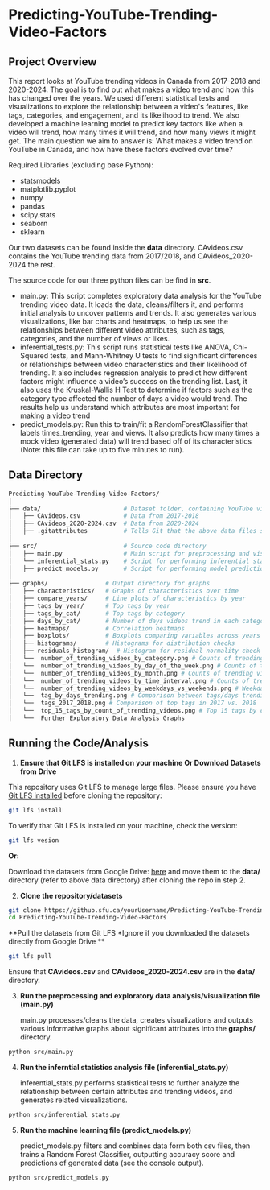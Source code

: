 # Predicting-YouTube-Trending-Video-Factors

## Project Overview

This report looks at YouTube trending videos in Canada from 2017-2018 and 2020-2024. The goal is to find out what makes a video trend and how this has changed over the years. We used different statistical tests and visualizations to explore the relationship between a video's features, like tags, categories, and engagement, and its likelihood to trend. We also developed a machine learning model to predict key factors like when a video will trend, how many times it will trend, and how many views it might get. The main question we aim to answer is: What makes a video trend on YouTube in Canada, and how have these factors evolved over time?

Required Libraries (excluding base Python):
* statsmodels
* matplotlib.pyplot
* numpy
* pandas
* scipy.stats
* seaborn
* sklearn

Our two datasets can be found inside the **data** directory. CAvideos.csv contains the YouTube trending data from 2017/2018, and CAvideos_2020-2024 the rest.

The source code for our three python files can be find in **src**.

* main.py: This script completes exploratory data analysis for the YouTube trending video data. It loads the data, cleans/filters it, and performs initial analysis to uncover patterns and trends. It also generates various visualizations, like bar charts and heatmaps, to help us see the relationships between different video attributes, such as tags, categories, and the number of views or likes.
* inferential_tests.py: This script runs statistical tests like ANOVA, Chi-Squared tests, and Mann-Whitney U tests to find significant differences or relationships between video characteristics and their likelihood of trending. It also includes regression analysis to predict how different factors might influence a video’s success on the trending list. Last, it also uses the Kruskal-Wallis H Test to determine if factors such as the category type affected the number of days a video would trend. The results help us understand which attributes are most important for making a video trend
* predict_models.py: Run this to train/fit a RandomForestClassifier that labels times_trending, year and views. It also predicts how many times a mock video (generated data) will trend based off of its characteristics (Note: this file can take up to five minutes to run). 

## Data Directory

```bash
Predicting-YouTube-Trending-Video-Factors/
│
├── data/                       # Dataset folder, containing YouTube video data from 2017-2024
│   ├── CAvideos.csv            # Data from 2017-2018
│   ├── CAvideos_2020-2024.csv  # Data from 2020-2024
│   ├── .gitattributes          # Tells Git that the above data files should be handled by Git LFS
│
├── src/                        # Source code directory
│   ├── main.py                 # Main script for preprocessing and visualization
│   └── inferential_stats.py    # Script for performing inferential statistical analysis
│   ├── predict_models.py       # Script for performing model predictions on data
│
├── graphs/                # Output directory for graphs
│   ├── characteristics/   # Graphs of characteristics over time
│   ├── compare_years/     # Line plots of characteristics by year
│   ├── tags_by_year/      # Top tags by year
│   ├── tags_by_cat/       # Top tags by category
│   ├── days_by_cat/       # Number of days videos trend in each category
│   ├── heatmaps/          # Correlation heatmaps
│   ├── boxplots/          # Boxplots comparing variables across years
│   ├── histograms/        # Histograms for distribution checks
│   ├── residuals_histogram/  # Histogram for residual normality check for views 
│   └──  number_of_trending_videos_by_category.png # Counts of trending videos by category
│   └──  number_of_trending_videos_by_day_of_the_week.png # Counts of trending videos by weekday
│   └──  number_of_trending_videos_by_month.png # Counts of trending videos by month
│   └──  number_of_trending_videos_by_time_interval.png # Counts of trending videos by time posted
│   └──  number_of_trending_videos_by_weekdays_vs_weekends.png # Weekday vs. weekend video count 
│   └──  tag_by_days_trending.png # Comparison between tags/days trending
│   └──  tags_2017_2018.png # Comparison of top tags in 2017 vs. 2018
│   └──  top_15_tags_by_count_of_trending_videos.png # Top 15 tags by count of trending videos
│   └──  Further Exploratory Data Analysis Graphs
```

## Running the Code/Analysis

1. **Ensure that Git LFS is installed on your machine Or Download Datasets from Drive**

This repository uses Git LFS to manage large files. Please ensure you have [Git LFS installed](https://git-lfs.github.com/) before cloning the repository:

```bash
git lfs install
```
To verify that Git LFS is installed on your machine, check the version: 

```bash
git lfs vesion
```

**Or:**

Download the datasets from Google Drive: [here](https://drive.google.com/drive/folders/1Lwf9Y3GvF0Xiq-SA-dw0bzKiv0kTotgs) and move them to the **data/** directory (refer to above data directory) after cloning the repo in step 2.

2. **Clone the repository/datasets**
```bash
git clone https://github.sfu.ca/yourUsername/Predicting-YouTube-Trending-Video-Factors.git
cd Predicting-YouTube-Trending-Video-Factors
```
**Pull the datasets from Git LFS *Ignore if you downloaded the datasets directly from Google Drive **
```bash
git lfs pull
```

Ensure that **CAvideos.csv** and **CAvideos_2020-2024.csv** are in the **data/** directory. 
    
3. **Run the preprocessing and exploratory data analysis/visualization file (main.py)** 
    
    main.py processes/cleans the data, creates visualizations and outputs various informative graphs about     significant attributes into the **graphs/** directory.
```bash
python src/main.py
```
4. **Run the inferntial statistics analysis file (inferential_stats.py)**
    
    inferential_stats.py performs statistical tests to further analyze the relationship between certain         attributes and trending videos, and generates related visualizations. 
```bash
python src/inferential_stats.py
```

5. **Run the machine learning file (predict_models.py)**

    predict_models.py filters and combines data form both csv files, then trains a Random Forest Classifier, outputting accuracy score and predictions of generated data (see the console output).
```bash
python src/predict_models.py
```
